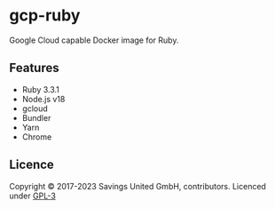 # gcp-ruby
Google Cloud capable Docker image for Ruby.

## Features

- Ruby 3.3.1
- Node.js v18
- gcloud
- Bundler
- Yarn
- Chrome

## Licence

Copyright © 2017-2023 Savings United GmbH, contributors. Licenced under [GPL-3](https://github.com/pcvg/gcp-ruby/blob/master/LICENSE)
